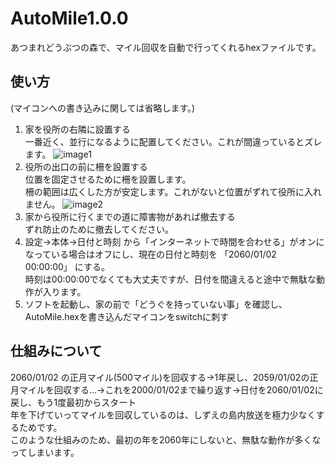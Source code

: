 # AutoMile1.0.0
あつまれどうぶつの森で、マイル回収を自動で行ってくれるhexファイルです。

## 使い方
(マイコンへの書き込みに関しては省略します。)
1. 家を役所の右隣に設置する\
一番近く、並行になるように配置してください。これが間違っているとズレます。
![image1](https://user-images.githubusercontent.com/64645053/89280768-14ba4400-d684-11ea-8ca7-43e5ef2fd568.jpg)
2. 役所の出口の前に柵を設置する \
位置を固定させるために柵を設置します。\
柵の範囲は広くした方が安定します。これがないと位置がずれて役所に入れません。
![image2](https://user-images.githubusercontent.com/64645053/89280777-18e66180-d684-11ea-9331-a6f65c4d4f40.jpg)
3. 家から役所に行くまでの道に障害物があれば撤去する\
ずれ防止のために撤去してください。
4. 設定→本体→日付と時刻 から「インターネットで時間を合わせる」がオンになっている場合はオフにし、現在の日付と時刻を 「2060/01/02 00:00:00」 にする。\
時刻は00:00:00でなくても大丈夫ですが、日付を間違えると途中で無駄な動作が入ります。
5. ソフトを起動し、家の前で「どうぐを持っていない事」を確認し、AutoMile.hexを書き込んだマイコンをswitchに刺す

## 仕組みについて
2060/01/02 の正月マイル(500マイル)を回収する→1年戻し、2059/01/02の正月マイルを回収する...→これを2000/01/02まで繰り返す→日付を2060/01/02に戻し、もう1度最初からスタート\
年を下げていってマイルを回収しているのは、しずえの島内放送を極力少なくするためです。\
このような仕組みのため、最初の年を2060年にしないと、無駄な動作が多くなってしまいます。
